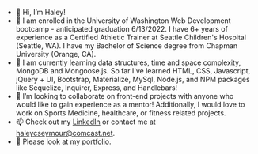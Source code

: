 - 👋 Hi, I’m Haley!
- 👀 I am enrolled in the University of Washington Web Development bootcamp - anticipated graduation 6/13/2022. I have 6+ years of experience as a Certified Athletic Trainer at Seattle Children's Hospital (Seattle, WA). I have my Bachelor of Science degree from Chapman University (Orange, CA).
- 🌱 I am currently learning data structures, time and space complexity, MongoDB and Mongoose.js. So far I've learned HTML, CSS, Javascript, jQuery + UI, Bootstrap, Materialize, MySql, Node.js, and NPM packages like Sequelize, Inquirer, Express, and Handlebars!
- 💞️ I’m looking to collaborate on front-end projects with anyone who would like to gain experience as a mentor! Additionally, I would love to work on Sports Medicine, healthcare, or fitness related projects. 
- 📫 Check out my [LinkedIn](https://www.linkedin.com/in/haley-seymour-lat-atc-a5b01052/) or contact me at haleycseymour@comcast.net. 
- 📖 Please look at my [portfolio](https://haleysportfolio.herokuapp.com/). 

<!---
hseymo/hseymo is a ✨ special ✨ repository because its `README.md` (this file) appears on your GitHub profile.
You can click the Preview link to take a look at your changes.
--->
